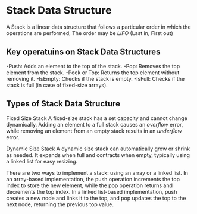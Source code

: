 # Stack Data Structure #

A Stack is a linear data structure that follows a particular order in which 
the operations are performed, The order may be *LIFO* (Last in, First out)

## Key operatuins on Stack Data Structures ##
-Push: Adds an element to the top of the stack.
-Pop: Removes the top element from the stack.
-Peek or Top: Returns the top element without removing it.
-IsEmpty: Checks if the stack is empty.
-IsFull: Checks if the stack is full (in case of fixed-size arrays).

## Types of Stack Data Structure ##

Fixed Size Stack
	A fixed-size stack has a set capacity and cannot change dynamically. Adding 
	an element to a full stack causes an _overflow_ error, while removing an element
	from an empty stack results in an _underflow_ error.

Dynamic Size Stack
	A dynamic size stack can automatically grow or shrink as needed. It expands when 
	full and contracts when empty, typically using a linked list for easy resizing.

There are two ways to implement a stack: using an array or a linked list. In an array-based 
implementation, the push operation increments the top index to store the new element, while 
the pop operation returns and decrements the top index. In a linked list-based implementation, 
push creates a new node and links it to the top, and pop updates the top to the next node, 
returning the previous top value.